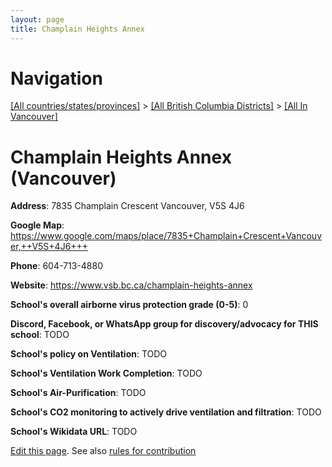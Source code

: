 ```yaml
---
layout: page
title: Champlain Heights Annex
---
```

# Navigation

[[All countries/states/provinces]](../../..) > [[All British Columbia Districts]](../..) > [[All In Vancouver]](..)

# Champlain Heights Annex (Vancouver)

**Address**: 7835 Champlain Crescent Vancouver,  V5S 4J6

**Google Map**: <https://www.google.com/maps/place/7835+Champlain+Crescent+Vancouver,++V5S+4J6+++>

**Phone**: 604-713-4880

**Website**: <https://www.vsb.bc.ca/champlain-heights-annex>

**School's overall airborne virus protection grade (0-5)**: 0

**Discord, Facebook, or WhatsApp group for discovery/advocacy for THIS school**: TODO

**School's policy on Ventilation**: TODO

**School's Ventilation Work Completion**: TODO

**School's Air-Purification**: TODO

**School's CO2 monitoring to actively drive ventilation and filtration**: TODO

**School's Wikidata URL**: TODO


[Edit this page](https://github.com/ventilate-schools/BC/edit/main/././Vancouver/Champlain_Heights_Annex.md). See also [rules for contribution](../../../contribution-rules/)